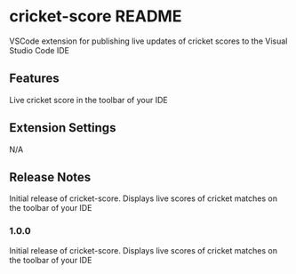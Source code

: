 # cricket-score README

VSCode extension for publishing live updates of cricket scores to the Visual Studio Code IDE

## Features

Live cricket score in the toolbar of your IDE

## Extension Settings

N/A


## Release Notes

Initial release of cricket-score. Displays live scores of cricket matches on the toolbar of your IDE

### 1.0.0

Initial release of cricket-score. Displays live scores of cricket matches on the toolbar of your IDE

